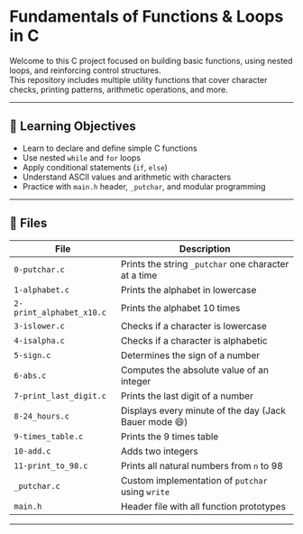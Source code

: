 # Fundamentals of Functions & Loops in C

Welcome to this C project focused on building basic functions, using nested loops, and reinforcing control structures.  
This repository includes multiple utility functions that cover character checks, printing patterns, arithmetic operations, and more.

---

## 📌 Learning Objectives

- Learn to declare and define simple C functions
- Use nested `while` and `for` loops
- Apply conditional statements (`if`, `else`)
- Understand ASCII values and arithmetic with characters
- Practice with `main.h` header, `_putchar`, and modular programming

---

## 📁 Files

| File                   | Description |
|------------------------|-------------|
| `0-putchar.c`          | Prints the string `_putchar` one character at a time |
| `1-alphabet.c`         | Prints the alphabet in lowercase |
| `2-print_alphabet_x10.c`| Prints the alphabet 10 times |
| `3-islower.c`          | Checks if a character is lowercase |
| `4-isalpha.c`          | Checks if a character is alphabetic |
| `5-sign.c`             | Determines the sign of a number |
| `6-abs.c`              | Computes the absolute value of an integer |
| `7-print_last_digit.c` | Prints the last digit of a number |
| `8-24_hours.c`         | Displays every minute of the day (Jack Bauer mode 😄) |
| `9-times_table.c`      | Prints the 9 times table |
| `10-add.c`             | Adds two integers |
| `11-print_to_98.c`     | Prints all natural numbers from `n` to 98 |
| `_putchar.c`           | Custom implementation of `putchar` using `write` |
| `main.h`               | Header file with all function prototypes |

---
